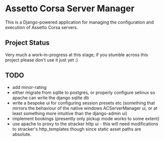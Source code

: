 Assetto Corsa Server Manager
============================

This is a Django-powered application for managing the configuration and execution of Assetto Corsa servers.


Project Status
--------------

Very much a work-in-progress at this stage; if you stumble across this project please don't use it just yet :)


TODO
----

* add minor-rating
* either migrate from sqlite to postgres, or properly configure selinux so apache can write the django sqlite db
* write a bespoke ui for configuring session presets etc (something that mirrors the behaviour of the native windows ACServerManager ui, or at least something more intuitive than the django-admin ui)
* implement bookings (presently only pickup mode works to some extent)
* use apache to proxy to the stracker http ui - this will need modifications to stracker's http_templates though since static asset paths are absolute.
